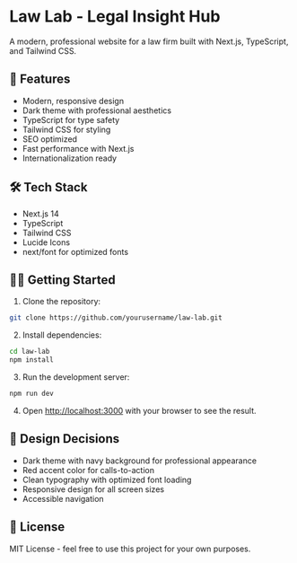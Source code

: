 # Law Lab - Legal Insight Hub

A modern, professional website for a law firm built with Next.js, TypeScript, and Tailwind CSS.

## 🚀 Features

- Modern, responsive design
- Dark theme with professional aesthetics
- TypeScript for type safety
- Tailwind CSS for styling
- SEO optimized
- Fast performance with Next.js
- Internationalization ready

## 🛠 Tech Stack

- Next.js 14
- TypeScript
- Tailwind CSS
- Lucide Icons
- next/font for optimized fonts

## 🏃‍♂️ Getting Started

1. Clone the repository:
```bash
git clone https://github.com/yourusername/law-lab.git
```

2. Install dependencies:
```bash
cd law-lab
npm install
```

3. Run the development server:
```bash
npm run dev
```

4. Open [http://localhost:3000](http://localhost:3000) with your browser to see the result.

## 🎨 Design Decisions

- Dark theme with navy background for professional appearance
- Red accent color for calls-to-action
- Clean typography with optimized font loading
- Responsive design for all screen sizes
- Accessible navigation

## 📄 License

MIT License - feel free to use this project for your own purposes.